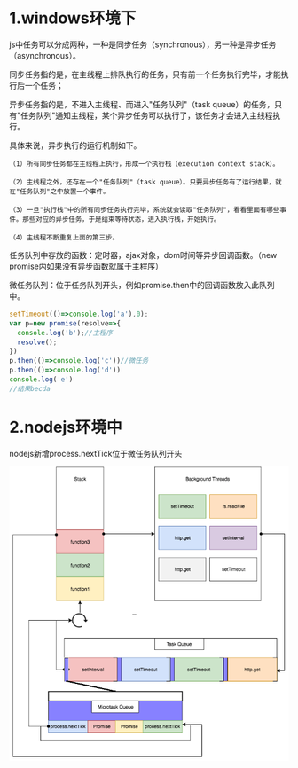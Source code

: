 1.windows环境下
=

js中任务可以分成两种，一种是同步任务（synchronous），另一种是异步任务（asynchronous）。

同步任务指的是，在主线程上排队执行的任务，只有前一个任务执行完毕，才能执行后一个任务；

异步任务指的是，不进入主线程、而进入"任务队列"（task queue）的任务，只有"任务队列"通知主线程，某个异步任务可以执行了，该任务才会进入主线程执行。

具体来说，异步执行的运行机制如下。
```
（1）所有同步任务都在主线程上执行，形成一个执行栈（execution context stack）。

（2）主线程之外，还存在一个"任务队列"（task queue）。只要异步任务有了运行结果，就在"任务队列"之中放置一个事件。

（3）一旦"执行栈"中的所有同步任务执行完毕，系统就会读取"任务队列"，看看里面有哪些事件。那些对应的异步任务，于是结束等待状态，进入执行栈，开始执行。

（4）主线程不断重复上面的第三步。
```

任务队列中存放的函数：定时器，ajax对象，dom时间等异步回调函数。（new promise内如果没有异步函数就属于主程序）

微任务队列：位于任务队列开头，例如promise.then中的回调函数放入此队列中。

```js
setTimeout(()=>console.log('a'),0);
var p=new promise(resolve=>{
  console.log('b');//主程序
  resolve();
})
p.then(()=>console.log('c'))//微任务
p.then(()=>console.log('d'))
console.log('e')
//结果becda
```

2.nodejs环境中
=

nodejs新增process.nextTick位于微任务队列开头

![](./the-Node-js-event-loop.png)
